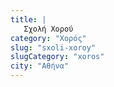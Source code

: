 ```yaml
---
title: |
   Σχολή Χορού
category: "Χορός"
slug: "sxoli-xoroy"
slugCategory: "xoros"
city: "Αθήνα"
---
```


